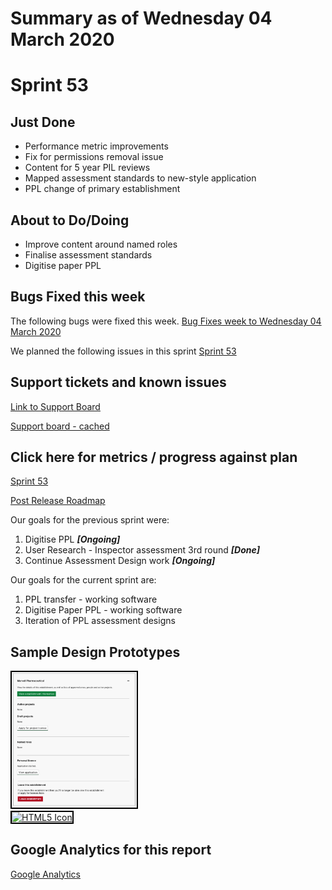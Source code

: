 # Summary as of Wednesday 04 March 2020 

# Sprint 53

## Just Done
* Performance metric improvements
* Fix for permissions removal issue
* Content for 5 year PIL reviews
* Mapped assessment standards to new-style application
* PPL change of primary establishment

## About to Do/Doing
* Improve content around named roles
* Finalise assessment standards
* Digitise paper PPL

## Bugs Fixed this week
The following bugs were fixed this week.
[Bug Fixes week to Wednesday 04 March 2020](graphs/bugs04032020.png)

We planned the following issues in this sprint 
[Sprint 53](graphs/sprint04032020.png)

## Support tickets and known issues
[Link to Support Board](https://collaboration.homeoffice.gov.uk/jira/secure/RapidBoard.jspa?rapidView=1717&selectedIssue=ASSB-253)

[Support board - cached](graphs/supportBoard04032020.png)

## Click here for metrics / progress against plan
[Sprint 53](graphs/progress04032020.png)

[Post Release Roadmap](graphs/roadmap04032020.png)

Our goals for the previous sprint were:
1. Digitise PPL ***[Ongoing]***
2. User Research - Inspector assessment 3rd round ***[Done]***
3. Continue Assessment Design work ***[Ongoing]***

Our goals for the current sprint are:
1. PPL transfer - working software 
2. Digitise Paper PPL - working software 
3. Iteration of PPL assessment designs

## Sample Design Prototypes
<a href="graphs/proto1_04032020.png"><img src="graphs/proto1_04032020.png" alt="HTML5 Icon" width="200" style="border:2px solid black"></a>
<br>
<a href="graphs/proto2_04032020.png"><img src="graphs/proto2_04032020.png" alt="HTML5 Icon" width="200" style="border:2px solid black"></a>
<br>


## Google Analytics for this report
[Google Analytics](graphs/GA04032020.png)

